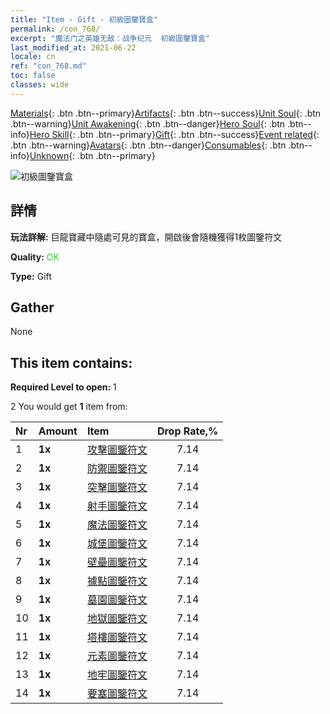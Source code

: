 ```yaml
---
title: "Item - Gift - 初級圖鑒寶盒"
permalink: /con_768/
excerpt: "魔法门之英雄无敌：战争纪元  初級圖鑒寶盒"
last_modified_at: 2021-06-22
locale: cn
ref: "con_768.md"
toc: false
classes: wide
---
```

 [Materials](/ItemsCN/){: .btn .btn--primary}[Artifacts](/ItemsCN/Artifacts/){: .btn .btn--success}[Unit Soul](/ItemsCN/UnitSoul/){: .btn .btn--warning}[Unit Awakening](/ItemsCN/UnitAwakening/){: .btn .btn--danger}[Hero Soul](/ItemsCN/HeroSoul/){: .btn .btn--info}[Hero Skill](/ItemsCN/HeroSkill/){: .btn .btn--primary}[Gift](/ItemsCN/Gift/){: .btn .btn--success}[Event related](/ItemsCN/Events/){: .btn .btn--warning}[Avatars](/ItemsCN/Avatars/){: .btn .btn--danger}[Consumables](/ItemsCN/Consumables/){: .btn .btn--info}[Unknown](/ItemsCN/Unknown/){: .btn .btn--primary}

 ![初級圖鑒寶盒](/images/t/i_tujianhezi1.png)

## 詳情
 **玩法詳解:** 巨龍寶藏中隨處可見的寶盒，開啟後會隨機獲得1枚圖鑒符文

 **Quality:** <span style="color: #32CD32">OK</span>

 **Type:** Gift

## Gather

  None

## This item contains:

 **Required Level to open:** 1

 2 You would get **1** item  from:

  | Nr | Amount |     Item    | Drop Rate,% |
  |:---|:-------|:------------|:---------:|
  | 1 |  **1x** | [攻擊圖鑒符文](/cn/Items/con_734/) | 7.14 | 
  | 2 |  **1x** | [防禦圖鑒符文](/cn/Items/con_739/) | 7.14 | 
  | 3 |  **1x** | [突擊圖鑒符文](/cn/Items/con_741/) | 7.14 | 
  | 4 |  **1x** | [射手圖鑒符文](/cn/Items/con_742/) | 7.14 | 
  | 5 |  **1x** | [魔法圖鑒符文](/cn/Items/con_746/) | 7.14 | 
  | 6 |  **1x** | [城堡圖鑒符文](/cn/Items/con_752/) | 7.14 | 
  | 7 |  **1x** | [壁壘圖鑒符文](/cn/Items/con_753/) | 7.14 | 
  | 8 |  **1x** | [據點圖鑒符文](/cn/Items/con_754/) | 7.14 | 
  | 9 |  **1x** | [墓園圖鑒符文](/cn/Items/con_755/) | 7.14 | 
  | 10 |  **1x** | [地獄圖鑒符文](/cn/Items/con_777/) | 7.14 | 
  | 11 |  **1x** | [塔樓圖鑒符文](/cn/Items/con_785/) | 7.14 | 
  | 12 |  **1x** | [元素圖鑒符文](/cn/Items/con_791/) | 7.14 | 
  | 13 |  **1x** | [地牢圖鑒符文](/cn/Items/con_792/) | 7.14 | 
  | 14 |  **1x** | [要塞圖鑒符文](/cn/Items/con_818/) | 7.14 | 

